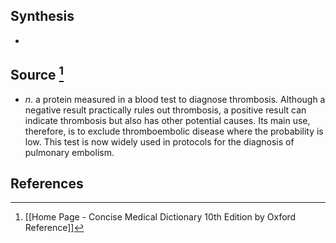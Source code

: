 ## Synthesis
- 
## Source [^1]
- $n$. a protein measured in a blood test to diagnose thrombosis. Although a negative result practically rules out thrombosis, a positive result can indicate thrombosis but also has other potential causes. Its main use, therefore, is to exclude thromboembolic disease where the probability is low. This test is now widely used in protocols for the diagnosis of pulmonary embolism.
## References

[^1]: [[Home Page - Concise Medical Dictionary 10th Edition by Oxford Reference]]